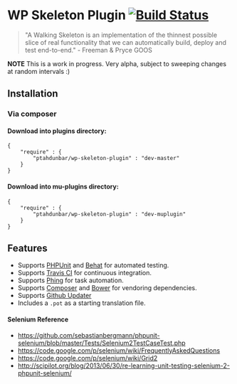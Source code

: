 # WP Skeleton Plugin [![Build Status](https://travis-ci.org/ptahdunbar/wp-skeleton-plugin.png?branch=master)](https://travis-ci.org/ptahdunbar/wp-skeleton-plugin)

> "A Walking Skeleton is an implementation of the thinnest possible slice of real functionality that we can automatically build, deploy and test end-to-end." - Freeman & Pryce GOOS

**NOTE** This is a work in progress. Very alpha, subject to sweeping changes at random intervals :)

## Installation

### Via composer

#### Download into plugins directory:

```
{
    "require" : {
        "ptahdunbar/wp-skeleton-plugin" : "dev-master"
    }
}
```

#### Download into mu-plugins directory:

```
{
    "require" : {
        "ptahdunbar/wp-skeleton-plugin" : "dev-muplugin"
    }
}
```

## Features

* Supports [PHPUnit](http://phpunit.de/manual/) and [Behat](http://behat.org/) for automated testing.
* Supports [Travis CI](https://travis-ci.org/) for continuous integration.
* Supports [Phing](http://www.phing.info/) for task automation.
* Supports [Composer](http://getcomposer.org/) and [Bower](http://bower.io/) for vendoring dependencies.
* Supports [Github Updater](https://github.com/afragen/github-updater)
* Includes a `.pot` as a starting translation file.


#### Selenium Reference
* https://github.com/sebastianbergmann/phpunit-selenium/blob/master/Tests/Selenium2TestCaseTest.php
* https://code.google.com/p/selenium/wiki/FrequentlyAskedQuestions
* https://code.google.com/p/selenium/wiki/Grid2
* http://scipilot.org/blog/2013/06/30/re-learning-unit-testing-selenium-2-phpunit-selenium/